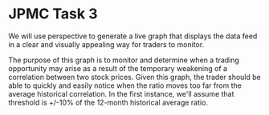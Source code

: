 # JPMC Task 3
We will use perspective to generate a live graph that displays the data feed in a clear and visually appealing way for traders to monitor.

The purpose of this graph is to monitor and determine when a trading opportunity may arise as a result of the temporary weakening of a correlation between two stock prices. Given this graph, the trader should be able to quickly and easily notice when the ratio moves too far from the average historical correlation. In the first instance, we'll assume that threshold is +/-10% of the 12-month historical average ratio.
